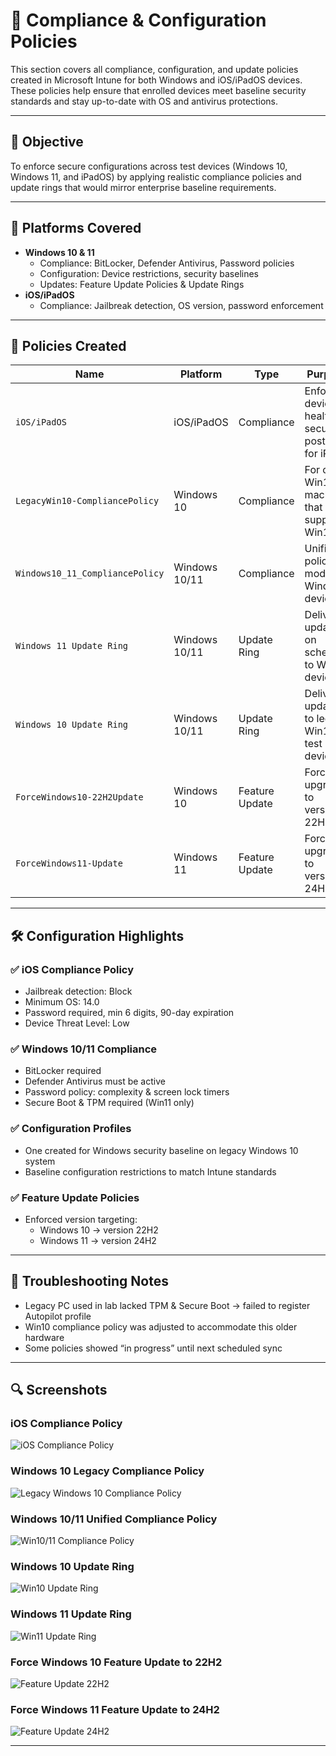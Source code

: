 # 🔐 Compliance & Configuration Policies

This section covers all compliance, configuration, and update policies created in Microsoft Intune for both Windows and iOS/iPadOS devices. These policies help ensure that enrolled devices meet baseline security standards and stay up-to-date with OS and antivirus protections.

---

## 🎯 Objective

To enforce secure configurations across test devices (Windows 10, Windows 11, and iPadOS) by applying realistic compliance policies and update rings that would mirror enterprise baseline requirements.

---

## 💼 Platforms Covered

- **Windows 10 & 11**
  - Compliance: BitLocker, Defender Antivirus, Password policies
  - Configuration: Device restrictions, security baselines
  - Updates: Feature Update Policies & Update Rings
- **iOS/iPadOS**
  - Compliance: Jailbreak detection, OS version, password enforcement

---

## 🧪 Policies Created

| Name | Platform | Type | Purpose |
|------|----------|------|---------|
| `iOS/iPadOS` | iOS/iPadOS | Compliance | Enforce device health & security posture for iPad |
| `LegacyWin10-CompliancePolicy` | Windows 10 | Compliance | For older Win10 machines that don’t support Win11 |
| `Windows10_11_CompliancePolicy` | Windows 10/11 | Compliance | Unified policy for modern Windows devices |
| `Windows 11 Update Ring` | Windows 10/11 | Update Ring | Deliver updates on schedule to Win11 devices |
| `Windows 10 Update Ring` | Windows 10/11 | Update Ring | Deliver updates to legacy Win10 test device |
| `ForceWindows10-22H2Update` | Windows 10 | Feature Update | Force upgrade to version 22H2 |
| `ForceWindows11-Update` | Windows 11 | Feature Update | Force upgrade to version 24H2 |

---

## 🛠 Configuration Highlights

### ✅ iOS Compliance Policy
- Jailbreak detection: Block
- Minimum OS: 14.0
- Password required, min 6 digits, 90-day expiration
- Device Threat Level: Low

### ✅ Windows 10/11 Compliance
- BitLocker required
- Defender Antivirus must be active
- Password policy: complexity & screen lock timers
- Secure Boot & TPM required (Win11 only)

### ✅ Configuration Profiles
- One created for Windows security baseline on legacy Windows 10 system
- Baseline configuration restrictions to match Intune standards

### ✅ Feature Update Policies
- Enforced version targeting:
  - Windows 10 → version 22H2
  - Windows 11 → version 24H2

---

## 🐛 Troubleshooting Notes

- Legacy PC used in lab lacked TPM & Secure Boot → failed to register Autopilot profile
- Win10 compliance policy was adjusted to accommodate this older hardware
- Some policies showed “in progress” until next scheduled sync

---

## 🔍 Screenshots

### iOS Compliance Policy  
![iOS Compliance Policy](./screenshots/ios_compliance_policy.png)

### Windows 10 Legacy Compliance Policy  
![Legacy Windows 10 Compliance Policy](./screenshots/legacy_win10_compliance_policy.png)

### Windows 10/11 Unified Compliance Policy  
![Win10/11 Compliance Policy](./screenshots/win10_11_compliance_policy.png)

### Windows 10 Update Ring  
![Win10 Update Ring](./screenshots/windows10_update_ring.png)

### Windows 11 Update Ring  
![Win11 Update Ring](./screenshots/windows11_update_ring.png)

### Force Windows 10 Feature Update to 22H2  
![Feature Update 22H2](./screenshots/win10_feature_update_22H2.png)

### Force Windows 11 Feature Update to 24H2  
![Feature Update 24H2](./screenshots/win11_feature_update_24H2.png)

---


